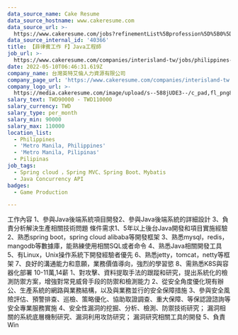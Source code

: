 ```yaml
---
data_source_name: Cake Resume
data_source_hostname: www.cakeresume.com
data_source_url: >-
  https://www.cakeresume.com/jobs?refinementList%5Bprofession%5D%5B0%5D=game-production&range%5Bsalary_range%5D%5Bmin%5D=100000
data_source_internal_id: '40366'
title: 【菲律賓工作 F】Java工程師
job_url: >-
  https://www.cakeresume.com/companies/interisland-tw/jobs/philippines-f-network-security-analyst
date: 2022-05-10T06:46:31.619Z
company_name: 台灣英特艾倫人力資源有限公司
company_page_url: 'https://www.cakeresume.com/companies/interisland-tw'
company_logo_url: >-
  https://media.cakeresume.com/image/upload/s--588jUDE3--/c_pad,fl_png8,h_200,w_200/v1652176951/ak2h8rogtr36hmintpua.png
salary_text: TWD90000 - TWD110000
salary_currency: TWD
salary_type: per_month
salary_min: 90000
salary_max: 110000
location_list:
  - Philippines
  - 'Metro Manila, Philippines'
  - 'Metro Manila, Pilipinas'
  - Pilipinas
job_tags:
  - Spring cloud ，Spring MVC、Spring Boot、Mybatis
  - Java Concurrency API
badges:
  - Game Production

---
```


工作內容 1、參與Java後端系統項目開發2、參與Java後端系統的詳細設計 3、負責分析解決生產相關技術問題 條件需求1、5年以上後台Java開發和項目實施經驗 2、熟悉spring boot，spring cloud alibaba等開發框架 3、熟悉mysql，redis，mangodb等數據庫，能熟練使用相關SQL或者命令 4、熟悉Java相關開發工具 5、有Linux，Unix操作系統下開發經驗者優先 6、熟悉jetty，tomcat，netty等框架 7、良好的溝通能力和意願，業務價值導向，強烈的學習慾 8、需熟悉K8S與容器化部署 10-11萬,14薪 1、對攻擊、資料提取手法的跟蹤和研究，提出系統化的檢測防禦方案，增強對常見威脅手段的防禦和檢測能力 2、從安全角度優化現有辦公、生產系統的網路與業務結構，以及與業務並行的安全保障措施 3、參與安全風險評估、預警排查、巡檢、策略優化、協助取證調查、重大保障、等保認證諮詢等安全專業服務實施 4、安全性漏洞的挖掘、分析、檢測、防禦技術研究； 漏洞相關的系統底層機制研究、漏洞利用攻防研究； 漏洞研究相關工具的開發 5、負責 Win